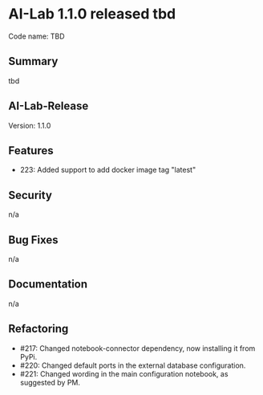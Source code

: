 # AI-Lab 1.1.0 released tbd

Code name: TBD

## Summary

tbd

## AI-Lab-Release

Version: 1.1.0

## Features

* 223: Added support to add docker image tag "latest"

## Security

n/a

## Bug Fixes

n/a

## Documentation

n/a

## Refactoring

* #217: Changed notebook-connector dependency, now installing it from PyPi.
* #220: Changed default ports in the external database configuration.
* #221: Changed wording in the main configuration notebook, as suggested by PM.

